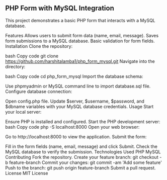 <h2>PHP Form with MySQL Integration</h2>
This project demonstrates a basic PHP form that interacts with a MySQL database.

Features
Allows users to submit form data (name, email, message).
Saves form submissions to a MySQL database.
Basic validation for form fields.
Installation
Clone the repository:

bash
Copy code
git clone https://github.com/harshitalamba1/php_form_mysql.git
Navigate into the directory:

bash
Copy code
cd php_form_mysql
Import the database schema:

Use phpmyadmin or MySQL command line to import database.sql file.
Configure database connection:

Open config.php file.
Update $server, $username, $password, and $dbname variables with your MySQL database credentials.
Usage
Start your local server:

Ensure PHP is installed and configured.
Start the PHP development server:
bash
Copy code
php -S localhost:8000
Open your web browser:

Go to http://localhost:8000 to view the application.
Submit the form:

Fill in the form fields (name, email, message) and click Submit.
Check the MySQL database to verify the submission.
Technologies Used
PHP
MySQL
Contributing
Fork the repository.
Create your feature branch: git checkout -b feature-branch
Commit your changes: git commit -am 'Add some feature'
Push to the branch: git push origin feature-branch
Submit a pull request.
License
MIT License


